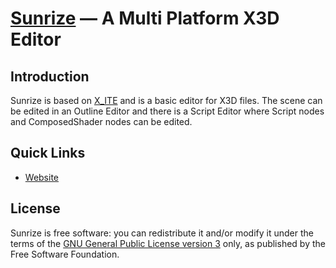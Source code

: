 [Sunrize](https://create3000.github.io/sunrize/) — A Multi Platform X3D Editor
==============================================================================

Introduction
------------

Sunrize is based on [X_ITE](https://create3000.github.io/x_ite/) and is a basic editor for X3D files. The scene can be edited in an Outline Editor and there is a Script Editor where Script nodes and ComposedShader nodes can be edited.

Quick Links
-----------
* [Website](https://create3000.github.io/sunrize/)

License
-------
Sunrize is free software: you can redistribute it and/or modify it under the terms of the [GNU General Public License version 3](LICENSE.md) only, as published by the Free Software Foundation.
